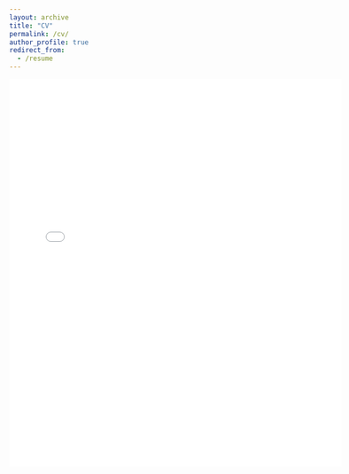 ```yaml
---
layout: archive
title: "CV"
permalink: /cv/
author_profile: true
redirect_from:
  - /resume
---
```


<embed src="{{ site.baseurl }}/files/CV_ganderson_dec2023.pdf" width="600" height="700" type='application/pdf'>
